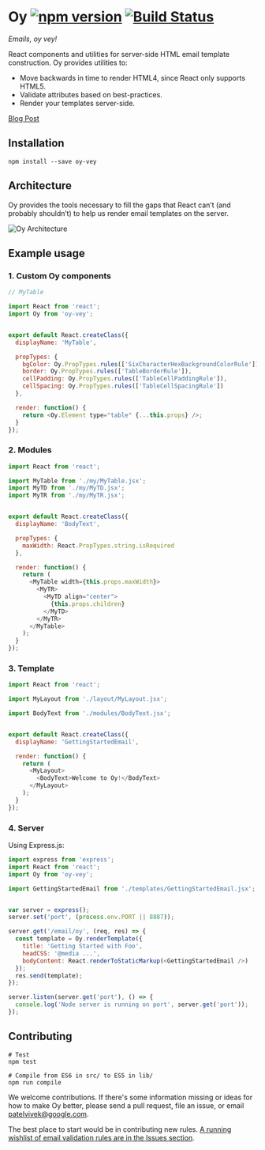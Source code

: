 # Oy [![npm version](https://badge.fury.io/js/oy-vey.svg)](http://badge.fury.io/js/oy-vey) [![Build Status](https://travis-ci.org/revivek/oy.svg?branch=master)](https://travis-ci.org/revivek/oy)

*Emails, oy vey!*

React components and utilities for server-side HTML email template construction. Oy provides utilities to:

- Move backwards in time to render HTML4, since React only supports HTML5.
- Validate attributes based on best-practices.
- Render your templates server-side.

[Blog Post](http://oyster.engineering/post/124868558323/emails-oy-vey-render-emails-with-react)

## Installation

```
npm install --save oy-vey
```

## Architecture

Oy provides the tools necessary to fill the gaps that React can’t 
(and probably shouldn’t) to help us render email templates on the server.

![Oy Architecture](https://s3.amazonaws.com/oyster-web-static/oy-architecture.jpg)

## Example usage

### 1. Custom Oy components

```js
// MyTable

import React from 'react';
import Oy from 'oy-vey';


export default React.createClass({
  displayName: 'MyTable',

  propTypes: {
    bgColor: Oy.PropTypes.rules(['SixCharacterHexBackgroundColorRule']),
    border: Oy.PropTypes.rules(['TableBorderRule']),
    cellPadding: Oy.PropTypes.rules(['TableCellPaddingRule']),
    cellSpacing: Oy.PropTypes.rules(['TableCellSpacingRule'])
  },

  render: function() {
    return <Oy.Element type="table" {...this.props} />;
  }
});
```


### 2. Modules

```js
import React from 'react';

import MyTable from './my/MyTable.jsx';
import MyTD from './my/MyTD.jsx';
import MyTR from './my/MyTR.jsx';


export default React.createClass({
  displayName: 'BodyText',

  propTypes: {
    maxWidth: React.PropTypes.string.isRequired
  },

  render: function() {
    return (
      <MyTable width={this.props.maxWidth}>
        <MyTR>
          <MyTD align="center">
            {this.props.children}
          </MyTD>
        </MyTR>
      </MyTable>
    );
  }
});
```

### 3. Template

```js
import React from 'react';

import MyLayout from './layout/MyLayout.jsx';

import BodyText from './modules/BodyText.jsx';


export default React.createClass({
  displayName: 'GettingStartedEmail',

  render: function() {
    return (
      <MyLayout>
        <BodyText>Welcome to Oy!</BodyText>
      </MyLayout>
    );
  }
});
```


### 4. Server

Using Express.js:

```js
import express from 'express';
import React from 'react';
import Oy from 'oy-vey';

import GettingStartedEmail from './templates/GettingStartedEmail.jsx';


var server = express();
server.set('port', (process.env.PORT || 8887));

server.get('/email/oy', (req, res) => {
  const template = Oy.renderTemplate({
    title: 'Getting Started with Foo',
    headCSS: '@media ...',
    bodyContent: React.renderToStaticMarkup(<GettingStartedEmail />)
  });
  res.send(template);
});

server.listen(server.get('port'), () => {
  console.log('Node server is running on port', server.get('port'));
});
```


## Contributing

```
# Test
npm test

# Compile from ES6 in src/ to ES5 in lib/
npm run compile
```

We welcome contributions. If there's some information missing or ideas for how to make Oy better, please
send a pull request, file an issue, or email [patelvivek@google.com](mailto:patelvivek@google.com).

The best place to start would be in contributing new rules. [A running wishlist of email validation rules are in the Issues section](https://github.com/oysterbooks/oy/issues?q=is%3Aopen+is%3Aissue+label%3A%22rule+wishlist%22).
